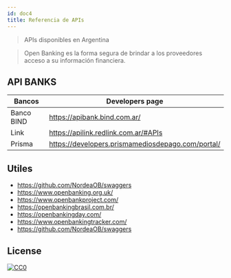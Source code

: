 ```yaml
---
id: doc4
title: Referencia de APIs
---
```


> APIs disponibles en Argentina 

> Open Banking es la forma segura de brindar a los proveedores acceso a su información financiera.

## API BANKS

| Bancos          | Developers page                                                    |
| --------------- | ------------------------------------------------------------------ |
| Banco BIND      | https://apibank.bind.com.ar/                                       | 
| Link            | https://apilink.redlink.com.ar/#APIs                               |
| Prisma          | https://developers.prismamediosdepago.com/portal/                  |

## Utiles

- https://github.com/NordeaOB/swaggers
- https://www.openbanking.org.uk/
- https://www.openbankproject.com/
- https://openbankingbrasil.com.br/
- https://openbankingday.com/
- https://www.openbankingtracker.com/
- https://github.com/NordeaOB/swaggers

## License

[![CC0](http://mirrors.creativecommons.org/presskit/buttons/88x31/svg/cc-zero.svg)](https://creativecommons.org/publicdomain/zero/1.0/)
